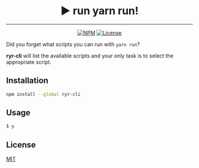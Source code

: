 <h1 align="center">▶️ run yarn run!</h1>

---
<p align="center">
    <a href="https://www.npmjs.com/package/ryr-cli"><img src="https://img.shields.io/npm/ryr-cli.svg" alt="NPM"></a>
    <a href="https://github.com/tweetgeek/ryr-cli/blob/master/LICENSE"><img src="https://img.shields.io/github/license/tweetgeek/ryr-cli.svg" alt="License"></a>
</p>

Did you forget what scripts you can run with `yarn run`?

**ryr-cli** will list the available scripts and your only task is to select the appropriate script.

## Installation

```bash
npm install --global ryr-cli
```

## Usage

```bash
$ y
```

## License

[MIT](https://github.com/tweetgeek/ryr-cli/blob/master/LICENSE)
